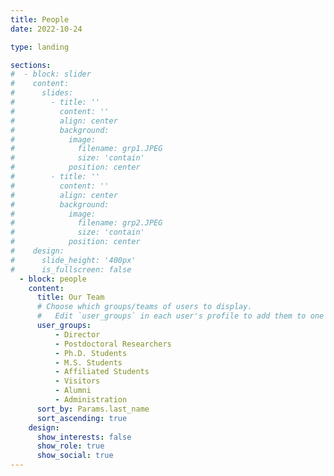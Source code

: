 ```yaml
---
title: People
date: 2022-10-24

type: landing

sections:
#  - block: slider
#    content:
#      slides:
#        - title: ''
#          content: ''
#          align: center
#          background:
#            image:
#              filename: grp1.JPEG
#              size: 'contain'
#            position: center
#        - title: ''
#          content: ''
#          align: center
#          background:
#            image:
#              filename: grp2.JPEG
#              size: 'contain'
#            position: center
#    design:
#      slide_height: '400px'
#      is_fullscreen: false
  - block: people
    content:
      title: Our Team
      # Choose which groups/teams of users to display.
      #   Edit `user_groups` in each user's profile to add them to one or more of these groups.
      user_groups:
          - Director
          - Postdoctoral Researchers
          - Ph.D. Students
          - M.S. Students
          - Affiliated Students
          - Visitors
          - Alumni
          - Administration
      sort_by: Params.last_name
      sort_ascending: true
    design:
      show_interests: false
      show_role: true
      show_social: true
---
```

